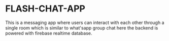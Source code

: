 # FLASH-CHAT-APP
This is a messaging app where users can interact with each other through a single room which is similar to what'sapp group chat here the backend is powered with firebase realtime database.
